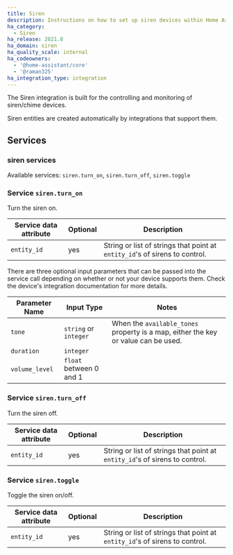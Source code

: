 ```yaml
---
title: Siren
description: Instructions on how to set up siren devices within Home Assistant.
ha_category:
  - Siren
ha_release: 2021.8
ha_domain: siren
ha_quality_scale: internal
ha_codeowners:
  - '@home-assistant/core'
  - '@raman325'
ha_integration_type: integration
---
```


The Siren integration is built for the controlling and monitoring of siren/chime devices.

Siren entities are created automatically by integrations that support them.

## Services

### siren services

Available services: `siren.turn_on`, `siren.turn_off`, `siren.toggle`

### Service `siren.turn_on`

Turn the siren on.

| Service data attribute | Optional | Description |
| ---------------------- | -------- | ----------- |
| `entity_id` | yes | String or list of strings that point at `entity_id`'s of sirens to control.

There are three optional input parameters that can be passed into the service call depending on whether or not your device supports them. Check the device's integration documentation for more details.

| Parameter Name  | Input Type              | Notes                                                                               |
|---------------- |-------------------------|-------------------------------------------------------------------------------------|
| `tone`          | `string` or `integer`   | When the `available_tones` property is a map, either the key or value can be used.  |
| `duration`      | `integer`               |                                                                                     |
| `volume_level`  | `float` between 0 and 1 |                                                                                     |

### Service `siren.turn_off`

Turn the siren off.

| Service data attribute | Optional | Description |
| ---------------------- | -------- | ----------- |
| `entity_id` | yes | String or list of strings that point at `entity_id`'s of sirens to control.

### Service `siren.toggle`

Toggle the siren on/off.

| Service data attribute | Optional | Description |
| ---------------------- | -------- | ----------- |
| `entity_id` | yes | String or list of strings that point at `entity_id`'s of sirens to control.
